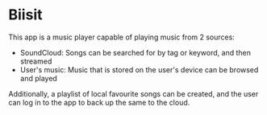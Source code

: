 # Biisit

This app is a music player capable of playing music from 2 sources:
- SoundCloud: Songs can be searched for by tag or keyword, and then streamed
- User's music: Music that is stored on the user's device can be browsed and played

Additionally, a playlist of local favourite songs can be created, and the user can log in to the app to back up the same to the cloud.
